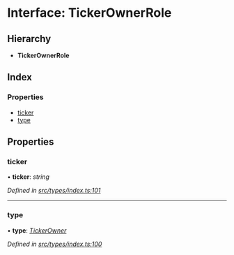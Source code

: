 # Interface: TickerOwnerRole

## Hierarchy

* **TickerOwnerRole**

## Index

### Properties

* [ticker](tickerownerrole.md#ticker)
* [type](tickerownerrole.md#type)

## Properties

###  ticker

• **ticker**: *string*

*Defined in [src/types/index.ts:101](https://github.com/PolymathNetwork/polymesh-sdk/blob/31a16a34/src/types/index.ts#L101)*

___

###  type

• **type**: *[TickerOwner](../enums/roletype.md#tickerowner)*

*Defined in [src/types/index.ts:100](https://github.com/PolymathNetwork/polymesh-sdk/blob/31a16a34/src/types/index.ts#L100)*
